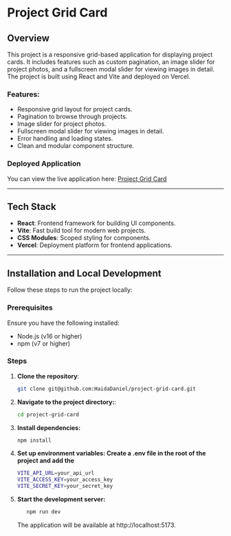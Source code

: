 # Project Grid Card

## Overview
This project is a responsive grid-based application for displaying project cards. It includes features such as custom pagination, an image slider for project photos, and a fullscreen modal slider for viewing images in detail. The project is built using React and Vite and deployed on Vercel.

### Features:
- Responsive grid layout for project cards.
- Pagination to browse through projects.
- Image slider for project photos.
- Fullscreen modal slider for viewing images in detail.
- Error handling and loading states.
- Clean and modular component structure.

### Deployed Application
You can view the live application here: [Project Grid Card](https://project-grid-card.vercel.app/)

---

## Tech Stack
- **React**: Frontend framework for building UI components.
- **Vite**: Fast build tool for modern web projects.
- **CSS Modules**: Scoped styling for components.
- **Vercel**: Deployment platform for frontend applications.

---

## Installation and Local Development

Follow these steps to run the project locally:

### Prerequisites
Ensure you have the following installed:
- Node.js (v16 or higher)
- npm (v7 or higher)

### Steps
1. **Clone the repository**:
   ```bash
   git clone git@github.com:HaidaDaniel/project-grid-card.git
   ```
2. **Navigate to the project directory:**:
   ```bash
   cd project-grid-card
   ```
3. **Install dependencies:**
   ```bash
   npm install
   ```
4. **Set up environment variables: Create a .env file in the root of the project and add the**
   ```bash
   VITE_API_URL=your_api_url
   VITE_ACCESS_KEY=your_access_key
   VITE_SECRET_KEY=your_secret_key
   ```
5. **Start the development server:**
   ```bash
      npm run dev
   ```
   The application will be available at http://localhost:5173.

